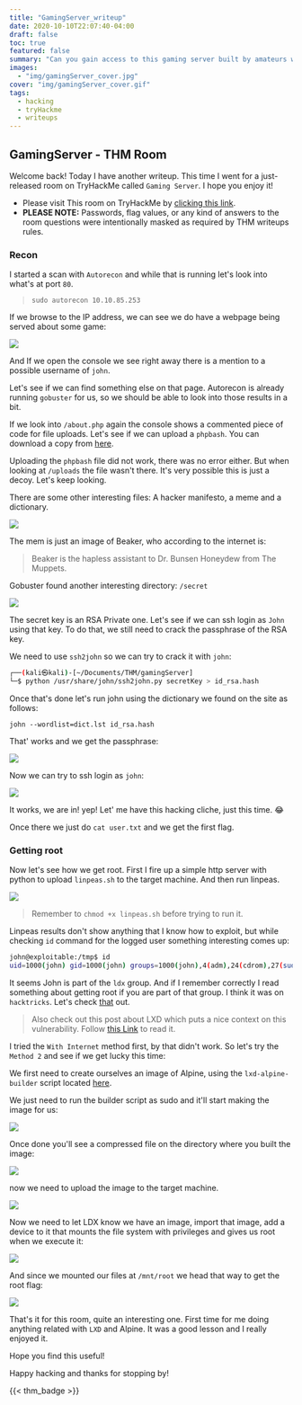 ```yaml
---
title: "GamingServer_writeup"
date: 2020-10-10T22:07:40-04:00
draft: false
toc: true
featured: false
summary: "Can you gain access to this gaming server built by amateurs with no experience of web development and take advantage of the deployment system?"
images:
  - "img/gamingServer_cover.jpg"
cover: "img/gamingServer_cover.gif"
tags:
  - hacking
  - tryHackme
  - writeups
---
```


## GamingServer - THM Room

Welcome back! Today I have another writeup. This time I went for a just-released room on TryHackMe called `Gaming Server`. I hope you enjoy it!


- Please visit This room on TryHackMe by [clicking this link](https://tryhackme.com/room/gamingserver).
- **PLEASE NOTE:** Passwords, flag values, or any kind of answers to the room questions were intentionally masked as required by THM writeups rules. 


### Recon

I started a scan with `Autorecon` and while that is running let's look into what's at port `80`.

> `sudo autorecon 10.10.85.253`

If we browse to the IP address, we can see we do have a webpage being served about some game:

![](https://i.imgur.com/QOJf7kD.png)

And If we  open the console we see right away there is a mention to a possible username of `john`.

Let's see if we can find something else on that page. Autorecon is already running `gobuster` for us, so we should be able to look into those results in a bit.


If we look into `/about.php` again the console shows a commented piece of code for file uploads. 
Let's see if we can upload a `phpbash`. You can download a copy from [here](https://github.com/Arrexel/phpbash/blob/master/phpbash.php).


Uploading the `phpbash` file did not work, there was no error either. But when looking at `/uploads` the file wasn't there. It's very possible this is just a decoy. Let's keep looking.

There are some other interesting files: A hacker manifesto, a meme and a dictionary.

![](https://i.imgur.com/wp85FL4.png)


The mem is just an image of Beaker, who according to the internet is:

> Beaker is the hapless assistant to Dr. Bunsen Honeydew from The Muppets.

Gobuster found another interesting directory: `/secret`

![](https://i.imgur.com/lZ2z39X.png)

The secret key is an RSA Private one.
Let's see if we can ssh login as `John` using that key. To do that, we still need to crack the passphrase of the RSA key.


We need to use `ssh2john` so we can try to crack it with `john`:

```sh
┌──(kali㉿kali)-[~/Documents/THM/gamingServer]
└─$ python /usr/share/john/ssh2john.py secretKey > id_rsa.hash

```

Once that's done let's run john using the dictionary we found on the site as follows:

```
john --wordlist=dict.lst id_rsa.hash
```

That' works and we get the passphrase:

![](https://i.imgur.com/N7TVFqN.png)


Now we can try to ssh login as `john`:

![](https://i.imgur.com/rCHqiZp.png)

It works, we are in! yep! Let' me have this hacking cliche, just this time. :joy:

Once there we just do `cat user.txt` and we get the first flag.


### Getting root

Now let's see how we get root. First I fire up a simple http server with python to upload `linpeas.sh` to the target machine. And then run linpeas.


![](https://i.imgur.com/8TRAJcD.png)

> Remember to `chmod +x linpeas.sh` before trying to run it.


Linpeas results don't show anything that I know how to exploit, but while checking `id` command for the logged user something interesting comes up:


```sh
john@exploitable:/tmp$ id
uid=1000(john) gid=1000(john) groups=1000(john),4(adm),24(cdrom),27(sudo),30(dip),46(plugdev),108(lxd)

```

It seems John is part of the `ldx` group. And if I remember correctly I read something about getting root if you are part of that group. I think it was on `hacktricks`. Let's check [that](https://book.hacktricks.xyz/linux-unix/privilege-escalation/interesting-groups-linux-pe/lxd-privilege-escalation) out.



> Also check out this post about LXD which puts a nice context on this vulnerability. Follow [this Link](https://reboare.github.io/lxd/lxd-escape.html) to read it.


I tried the `With Internet` method first, by that didn't work. So let's try the `Method 2` and see if we get lucky this time:

We first need to create ourselves an image of Alpine, using the `lxd-alpine-builder` script located [here](https://github.com/saghul/lxd-alpine-builder).


We just need to run the builder script as sudo and it'll start making the image for us:

![](https://i.imgur.com/q9m8LRM.png)

Once done you'll see a compressed file on the directory where you built the image:

![](https://i.imgur.com/6s79Ctf.png)

now we need to upload the image to the target machine.

![](https://i.imgur.com/UFS2ZFC.png)

Now we need to let LDX know we have an image, import that image, add a device to it that mounts the file system with privileges and gives us root when we execute it:

![](https://i.imgur.com/LFhL5bO.png)


And since we mounted our files at `/mnt/root` we head that way to get the root flag:

![](https://i.imgur.com/D3YsaYS.png)

That's it for this room, quite an interesting one. First time for me doing anything related with `LXD` and Alpine. It was a good lesson and I really enjoyed it.

Hope you find this useful!


Happy hacking and thanks for stopping by!

{{< thm_badge >}}